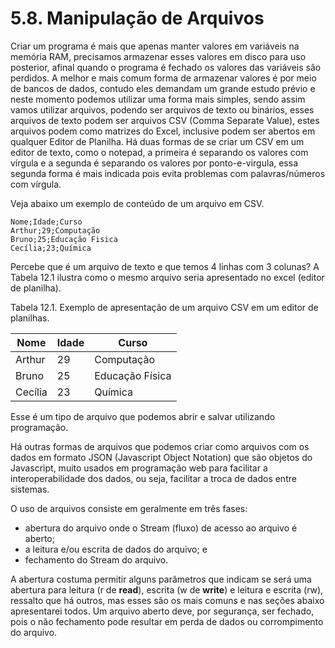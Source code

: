 # 5.8. Manipulação de Arquivos

Criar um programa é mais que apenas manter valores em variáveis na memória RAM, precisamos armazenar esses valores em disco para uso posterior, afinal quando o programa é fechado os valores das variáveis são perdidos. A melhor e mais comum forma de armazenar valores é por meio de bancos de dados, contudo eles demandam um grande estudo prévio e neste momento podemos utilizar uma forma mais simples, sendo assim vamos utilizar arquivos, podendo ser arquivos de texto ou binários, esses arquivos de texto podem ser arquivos CSV (Comma Separate Value), estes arquivos podem como matrizes do Excel, inclusive podem ser abertos em qualquer Editor de Planilha. Há duas formas de se criar um CSV em um editor de texto, como o notepad, a primeira é separando os valores com vírgula e a segunda é separando os valores por ponto-e-virgula, essa segunda forma é mais indicada pois evita problemas com palavras/números com vírgula.

Veja abaixo um exemplo de conteúdo de um arquivo em CSV.

```
Nome;Idade;Curso
Arthur;29;Computação
Bruno;25;Educação Fisica
Cecília;23;Química
```

Percebe que é um arquivo de texto e que temos 4 linhas com 3 colunas? A Tabela 12.1 ilustra como o mesmo arquivo seria apresentado no excel (editor de planilha).

Tabela 12.1. Exemplo de apresentação de um arquivo CSV em um editor de planilhas.

| Nome    | Idade | Curso           |
| ------- | ----- | --------------- |
| Arthur  | 29    | Computação      |
| Bruno   | 25    | Educação Física |
| Cecília | 23    | Química         |

Esse é um tipo de arquivo que podemos abrir e salvar utilizando programação.

Há outras formas de arquivos que podemos criar como arquivos com os dados em formato JSON (Javascript Object Notation) que são objetos do Javascript, muito usados em programação web para facilitar a interoperabilidade dos dados, ou seja, facilitar a troca de dados entre sistemas.

O uso de arquivos consiste em geralmente em três fases: 

* abertura do arquivo onde o Stream (fluxo) de acesso ao arquivo é aberto; 
* a leitura e/ou escrita de dados do arquivo; e 
* fechamento do Stream do arquivo. 

A abertura costuma permitir alguns parâmetros que indicam se será uma abertura para leitura (r de **read**), escrita (w de **write**) e leitura e escrita (rw), ressalto que há outros, mas esses são os mais comuns e nas seções abaixo apresentarei todos. Um arquivo aberto deve, por segurança, ser fechado, pois o não fechamento pode resultar em perda de dados ou corrompimento do arquivo.
